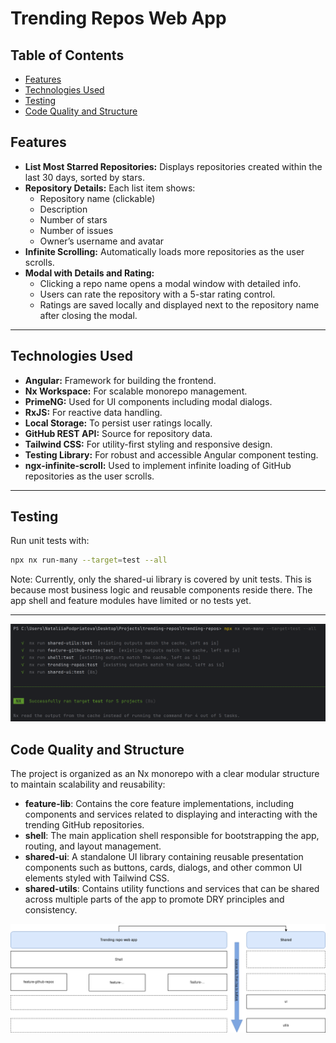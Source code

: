 # Trending Repos Web App

## Table of Contents

- [Features](#features)
- [Technologies Used](#technologies-used)
- [Testing](#testing)
- [Code Quality and Structure](#code-quality-and-structure)

## Features

- **List Most Starred Repositories:** Displays repositories created within the last 30 days, sorted by stars.
- **Repository Details:** Each list item shows:
  - Repository name (clickable)
  - Description
  - Number of stars
  - Number of issues
  - Owner’s username and avatar
- **Infinite Scrolling:** Automatically loads more repositories as the user scrolls.
- **Modal with Details and Rating:**
  - Clicking a repo name opens a modal window with detailed info.
  - Users can rate the repository with a 5-star rating control.
  - Ratings are saved locally and displayed next to the repository name after closing the modal.

---

## Technologies Used

- **Angular:** Framework for building the frontend.
- **Nx Workspace:** For scalable monorepo management.
- **PrimeNG:** Used for UI components including modal dialogs.
- **RxJS:** For reactive data handling.
- **Local Storage:** To persist user ratings locally.
- **GitHub REST API:** Source for repository data.
- **Tailwind CSS:** For utility-first styling and responsive design.
- **Testing Library:** For robust and accessible Angular component testing.
- **ngx-infinite-scroll:** Used to implement infinite loading of GitHub repositories as the user scrolls.

---

## Testing

Run unit tests with:

```bash
npx nx run-many --target=test --all
```

Note:
Currently, only the shared-ui library is covered by unit tests. This is because most business logic and reusable components reside there. The app shell and feature modules have limited or no tests yet.

---

![Test results](assets/screenshot-1.png)

## Code Quality and Structure

The project is organized as an Nx monorepo with a clear modular structure to maintain scalability and reusability:

- **feature-lib**: Contains the core feature implementations, including components and services related to displaying and interacting with the trending GitHub repositories.
- **shell**: The main application shell responsible for bootstrapping the app, routing, and layout management.
- **shared-ui**: A standalone UI library containing reusable presentation components such as buttons, cards, dialogs, and other common UI elements styled with Tailwind CSS.
- **shared-utils**: Contains utility functions and services that can be shared across multiple parts of the app to promote DRY principles and consistency.

![Frontend Architecture Diagram](assets/front-end-structure.drawio.png)
